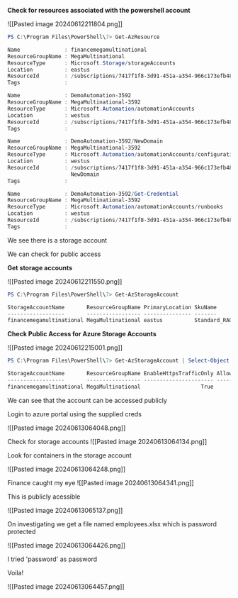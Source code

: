 **Check for resources associated with the powershell account**

![[Pasted image 20240612211804.png]]

```powershell
PS C:\Program Files\PowerShell\7> Get-AzResource

Name              : financemegamultinational
ResourceGroupName : MegaMultinational
ResourceType      : Microsoft.Storage/storageAccounts
Location          : eastus
ResourceId        : /subscriptions/7417f1f8-3d91-451a-a354-966c173efb48/resourceGroups/MegaMultinational/providers/Microsoft.Storage/storageAccounts/financemegamultinational
Tags              :

Name              : DemoAutomation-3592
ResourceGroupName : MegaMultinational-3592
ResourceType      : Microsoft.Automation/automationAccounts
Location          : westus
ResourceId        : /subscriptions/7417f1f8-3d91-451a-a354-966c173efb48/resourceGroups/MegaMultinational-3592/providers/Microsoft.Automation/automationAccounts/DemoAutomation-3592
Tags              :

Name              : DemoAutomation-3592/NewDomain
ResourceGroupName : MegaMultinational-3592
ResourceType      : Microsoft.Automation/automationAccounts/configurations
Location          : westus
ResourceId        : /subscriptions/7417f1f8-3d91-451a-a354-966c173efb48/resourceGroups/MegaMultinational-3592/providers/Microsoft.Automation/automationAccounts/DemoAutomation-3592/configurations/
                    NewDomain
Tags              :

Name              : DemoAutomation-3592/Get-Credential
ResourceGroupName : MegaMultinational-3592
ResourceType      : Microsoft.Automation/automationAccounts/runbooks
Location          : westus
ResourceId        : /subscriptions/7417f1f8-3d91-451a-a354-966c173efb48/resourceGroups/MegaMultinational-3592/providers/Microsoft.Automation/automationAccounts/DemoAutomation-3592/runbooks/Get-Credential
Tags              :

```

We see there is a storage account

We can check for public access

**Get storage accounts**

![[Pasted image 20240612211550.png]]

```powershell
PS C:\Program Files\PowerShell\7> Get-AzStorageAccount

StorageAccountName       ResourceGroupName PrimaryLocation SkuName        Kind      AccessTier CreationTime        ProvisioningState EnableHttpsTrafficOnly LargeFileShares
------------------       ----------------- --------------- -------        ----      ---------- ------------        ----------------- ---------------------- ---------------
financemegamultinational MegaMultinational eastus          Standard_RAGRS StorageV2 Hot        8/5/2021 2:12:35 PM Succeeded         True

```


**Check Public Access for Azure Storage Accounts**

![[Pasted image 20240612215001.png]]

```powershell
PS C:\Program Files\PowerShell\7> Get-AzStorageAccount | Select-Object -Property StorageAccountName, ResourceGroupName, EnableHttpsTrafficOnly, AllowBlobPublicAccess

StorageAccountName       ResourceGroupName EnableHttpsTrafficOnly AllowBlobPublicAccess
------------------       ----------------- ---------------------- ---------------------
financemegamultinational MegaMultinational                   True                  True
```

We can see that the account can be accessed publicly

Login to azure portal using the supplied creds

![[Pasted image 20240613064048.png]]

Check for storage accounts
![[Pasted image 20240613064134.png]]

Look for containers in the storage account

![[Pasted image 20240613064248.png]]

Finance caught my eye
![[Pasted image 20240613064341.png]]

This is publicly acessible

![[Pasted image 20240613065137.png]]

On investigating we get a file named employees.xlsx which is password protected

![[Pasted image 20240613064426.png]]

I tried 'password' as password

Voila!

![[Pasted image 20240613064457.png]]